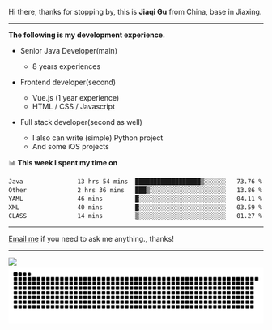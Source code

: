 Hi there, thanks for stopping by, this is **Jiaqi Gu** from China, base in Jiaxing.

---

**The following is my development experience.**

- Senior Java Developer(main)
  - 8 years experiences

- Frontend developer(second)
  - Vue.js (1 year experience)
  - HTML / CSS / Javascript
  
- Full stack developer(second as well)
  - I also can write (simple) Python project
  - And some iOS projects

📊 **This week I spent my time on**
<!--START_SECTION:waka-->

```txt
Java               13 hrs 54 mins  ██████████████████▒░░░░░░   73.76 %
Other              2 hrs 36 mins   ███▒░░░░░░░░░░░░░░░░░░░░░   13.86 %
YAML               46 mins         █░░░░░░░░░░░░░░░░░░░░░░░░   04.11 %
XML                40 mins         █░░░░░░░░░░░░░░░░░░░░░░░░   03.59 %
CLASS              14 mins         ▒░░░░░░░░░░░░░░░░░░░░░░░░   01.27 %
```

<!--END_SECTION:waka-->

---

[Email me](mailto:htk2klwgr@mozmail.com?subject=Hiring_from_GitHub) if you need to ask me anything., thanks!

---

![]( https://visitor-badge.glitch.me/badge?page_id=githubgujiaqi)
![]( https://github.com/droid-Q/droid-Q/raw/output/github-contribution-grid-snake.svg#gh-dark-mode-only)
